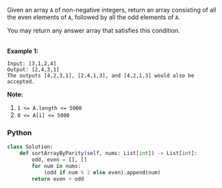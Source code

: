 Given an array  `A`  of non-negative integers, return an array consisting of all the even elements of  `A`, followed by all the odd elements of  `A`.<br>

You may return any answer array that satisfies this condition.<br><br>

**Example 1:**
```
Input: [3,1,2,4]
Output: [2,4,3,1]
The outputs [4,2,3,1], [2,4,1,3], and [4,2,1,3] would also be accepted.
```
**Note:**

1.  `1 <= A.length <= 5000`
2.  `0 <= A[i] <= 5000`

### Python
```python
class Solution:
    def sortArrayByParity(self, nums: List[int]) -> List[int]:
        odd, even = [], []
        for num in nums:
            (odd if num % 2 else even).append(num)
        return even + odd
```